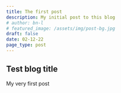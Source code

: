 ```yaml
---
title: The first post
description: My initial post to this blog
# author: bn-l
# featured_image: /assets/img/post-bg.jpg
draft: false
date: 02-12-22
page_type: post
---
```


## Test blog title

My very first post